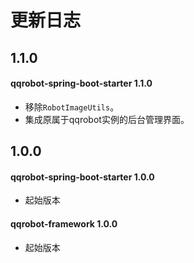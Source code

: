 # 更新日志

## 1.1.0
#### qqrobot-spring-boot-starter 1.1.0
- 移除`RobotImageUtils`。
- 集成原属于qqrobot实例的后台管理界面。

## 1.0.0
#### qqrobot-spring-boot-starter 1.0.0
- 起始版本

#### qqrobot-framework 1.0.0
- 起始版本

